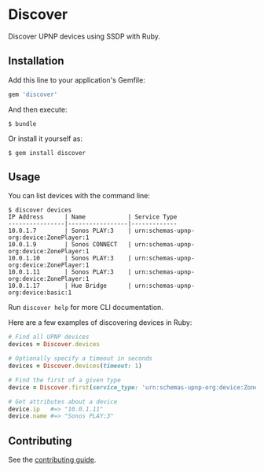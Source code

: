 # Discover

Discover UPNP devices using SSDP with Ruby.

## Installation

Add this line to your application's Gemfile:

``` ruby
gem 'discover'
```

And then execute:

    $ bundle

Or install it yourself as:

    $ gem install discover

## Usage

You can list devices with the command line:

``` shell
$ discover devices
IP Address      | Name            | Service Type
----------------|-----------------|-------------
10.0.1.7        | Sonos PLAY:3    | urn:schemas-upnp-org:device:ZonePlayer:1
10.0.1.9        | Sonos CONNECT   | urn:schemas-upnp-org:device:ZonePlayer:1
10.0.1.10       | Sonos PLAY:3    | urn:schemas-upnp-org:device:ZonePlayer:1
10.0.1.11       | Sonos PLAY:3    | urn:schemas-upnp-org:device:ZonePlayer:1
10.0.1.17       | Hue Bridge      | urn:schemas-upnp-org:device:basic:1
```
Run `discover help` for more CLI documentation.

Here are a few examples of discovering devices in Ruby:

``` ruby
# Find all UPNP devices
devices = Discover.devices

# Optionally specify a timeout in seconds
devices = Discover.devices(timeout: 1)

# Find the first of a given type
device = Discover.first(service_type: 'urn:schemas-upnp-org:device:ZonePlayer:1')

# Get attributes about a device
device.ip   #=> "10.0.1.11"
device.name #=> "Sonos PLAY:3"
```

## Contributing

See the [contributing guide](Contributing.markdown).
